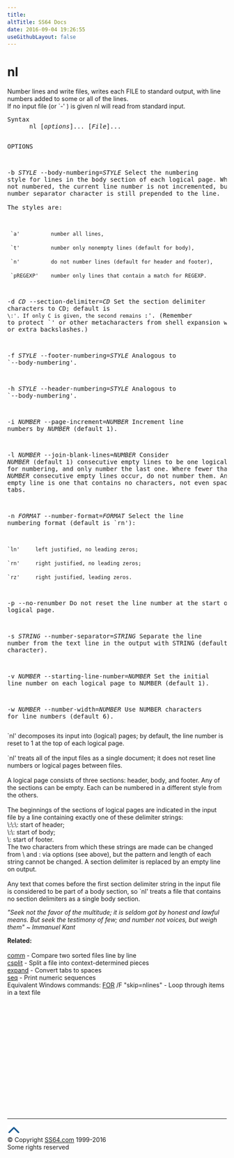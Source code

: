 ```yaml
---
title:
altTitle: SS64 Docs
date: 2016-09-04 19:26:55
useGithubLayout: false
---
```

<!-- #BeginLibraryItem "/Library/head_bash.lbi" --><!-- #EndLibraryItem --><h1>nl</h1> 
<p>Number lines and write files, writes each FILE to standard output, 
  with line numbers added to some or all of the lines. <br>
If no input file (or `-' ) is given nl will read from standard input.</p>
<pre>Syntax
      nl [<i>options</i>]... [<i>File</i>]...

OPTIONS

-b <i>STYLE</i>
--body-numbering=<i>STYLE</i>
     Select the numbering style for lines in the body section of each
     logical page.  When a line is not numbered, the current line number
     is not incremented, but the line number separator character is
     still prepended to the line.  
     The styles are:

     `a'          number all lines,

     `t'          number only nonempty lines (default for body),

     `n'          do not number lines (default for header and footer),

     `pREGEXP'    number only lines that contain a match for REGEXP.

-d <i>CD</i>
--section-delimiter=<i>CD</i>
     Set the section delimiter characters to CD; default is `\:'. If
     only C is given, the second remains `:'.  (Remember to protect `\'
     or other metacharacters from shell expansion with quotes or extra
     backslashes.)

-f <i>STYLE</i>
--footer-numbering=<i>STYLE</i>
     Analogous to `--body-numbering'.

-h <i>STYLE</i>
--header-numbering=<i>STYLE</i>
     Analogous to `--body-numbering'.

-i <i>NUMBER</i>
--page-increment=<i>NUMBER</i>
     Increment line numbers by <i>NUMBER</i> (default 1).

-l <i>NUMBER</i>
--join-blank-lines=<i>NUMBER</i>
     Consider <i>NUMBER</i> (default 1) consecutive empty lines to be one
     logical line for numbering, and only number the last one.  Where
     fewer than <i>NUMBER</i> consecutive empty lines occur, do not number
     them.  An empty line is one that contains no characters, not even
     spaces or tabs.

-n <i>FORMAT</i>
--number-format=<i>FORMAT</i>
     Select the line numbering format (default is `rn'):

    `ln'     left justified, no leading zeros;

    `rn'     right justified, no leading zeros;

    `rz'     right justified, leading zeros.

-p
--no-renumber
     Do not reset the line number at the start of a logical page.

-s <i>STRING</i>
--number-separator=<i>STRING</i>
     Separate the line number from the text line in the output with
     STRING (default is the TAB character).

-v <i>NUMBER</i>
--starting-line-number=<i>NUMBER</i>
     Set the initial line number on each logical page to NUMBER
     (default 1).

-w <i>NUMBER</i>
--number-width=<i>NUMBER</i>
     Use NUMBER characters for line numbers (default 6).</pre>
<p>`nl' decomposes its input into (logical) pages; by default, the 
  line number is reset to 1 at the top of each logical page.<br>
  <br>
  `nl' treats all of the input files as a single document; it does not reset line 
  numbers or logical pages between files. <br>
  <br>
  A logical page consists of three sections: header, body, and footer. Any of 
  the sections can be empty. Each can be numbered in a different style from the 
  others. <br>
  <br>
  The beginnings of the sections of logical pages are indicated in the input file 
  by a line containing exactly one of these delimiter strings:<br>
  <span class="code">\:\:\:</span> start of header;<br>
  <span class="code">\:\:</span> start of body;<br>
  <span class="code">\:</span> start of footer. <br>
  The two characters from which these strings are made can be changed from<span class="code"> \ </span>and<span class="code"> : </span>via options (see above), but the pattern and length of each string cannot 
  be changed. A section delimiter is replaced by an empty line on output. <br>
  <br>
  Any text that comes before the first section delimiter string in the input file 
  is considered to be part of a body section, so `nl' treats a file that contains 
  no section delimiters as a single body section. </p>
<p class="quote"><i>"Seek not the favor of the multitude; it is seldom got by honest and lawful means. But seek the testimony of few; and number not voices, but weigh them" ~ Immanuel Kant</i></p>
<p><b>Related:</b><br>
<br>
<a href="comm.html">comm</a> - Compare two sorted files line by line<br>
<a href="csplit.html">csplit</a> - Split a file into context-determined pieces<br>
<a href="expand.html">expand</a> - Convert tabs to spaces<br>
<a href="seq.html">seq</a> - Print numeric sequences <br>
Equivalent Windows commands: 
<a href="../nt/for.html">FOR</a> /F "skip=nlines" - Loop through items in a text file</p><!-- #BeginLibraryItem "/Library/foot_bash.lbi" --><p>
<!-- bash300 -->
<ins class="adsbygoogle" style="display:inline-block;width:300px;height:250px" data-ad-client="ca-pub-6140977852749469" data-ad-slot="4615356305"></ins>
<script>
(adsbygoogle = window.adsbygoogle || []).push({});
</script></p>
<hr>
<div id="bl" class="footer"><a href="nl.html#"><img src="../images/top.png" width="30" height="22" alt="Back to the Top"></a></div>
<div id="br" class="footer, tagline">© Copyright <a href="http://ss64.com/">SS64.com</a> 1999-2016<br>
Some rights reserved</div><!-- #EndLibraryItem -->

